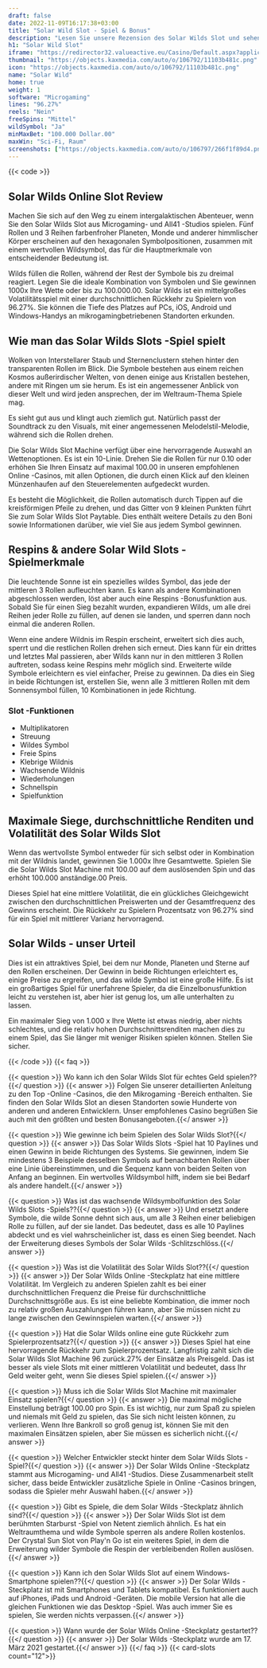 ```yaml
---
draft: false
date: 2022-11-09T16:17:38+03:00
title: "Solar Wild Slot - Spiel & Bonus"
description: "Lesen Sie unsere Rezension des Solar Wilds Slot und sehen Sie, wie sich dieses Weltraumspiel spielt. Entdecken Sie die Boni und wo Sie mit den besten Casino -Angeboten spielen können."
h1: "Solar Wild Slot"
iframe: "https://redirector32.valueactive.eu/Casino/Default.aspx?applicationid=4023&serverid=22619&gameid=solarWildsDesktop&ul=en&variant=uat-demo&sext1=demo&sext2=demo&lobbyURL=http://www.microgaming.co.uk/games?pagesize=25&sortorder=Descending&sortfield=Release%20Date"
thumbnail: "https://objects.kaxmedia.com/auto/o/106792/11103b481c.png"
icon: "https://objects.kaxmedia.com/auto/o/106792/11103b481c.png"
name: "Solar Wild"
home: true
weight: 1
software: "Microgaming"
lines: "96.27%"
reels: "Nein"
freeSpins: "Mittel"
wildSymbol: "Ja"
minMaxBet: "100.000 Dollar.00"
maxWin: "Sci-Fi, Raum"
screenshots: ["https://objects.kaxmedia.com/auto/o/106797/266f1f89d4.png"]
---
```


{{< code >}}<h2>Solar Wilds Online Slot Review</h2><p>Machen Sie sich auf den Weg zu einem intergalaktischen Abenteuer, wenn Sie den Solar Wilds Slot aus Microgaming- und All41 -Studios spielen. Fünf Rollen und 3 Reihen farbenfroher Planeten, Monde und anderer himmlischer Körper erscheinen auf den hexagonalen Symbolpositionen, zusammen mit einem wertvollen Wildsymbol, das für die Hauptmerkmale von entscheidender Bedeutung ist.</p><p>Wilds füllen die Rollen, während der Rest der Symbole bis zu dreimal reagiert. Legen Sie die ideale Kombination von Symbolen und Sie gewinnen 1000x Ihre Wette oder bis zu 100.000.00. Solar Wilds ist ein mittelgroßes Volatilitätsspiel mit einer durchschnittlichen Rückkehr zu Spielern von 96.27%. Sie können die Tiefe des Platzes auf PCs, iOS, Android und Windows-Handys an mikrogamingbetriebenen Standorten erkunden.</p><h2>Wie man das Solar Wilds Slots -Spiel spielt</h2><p>Wolken von Interstellarer Staub und Sternenclustern stehen hinter den transparenten Rollen im Blick. Die Symbole bestehen aus einem reichen Kosmos außerirdischer Welten, von denen einige aus Kristallen bestehen, andere mit Ringen um sie herum. Es ist ein angemessener Anblick von dieser Welt und wird jeden ansprechen, der im Weltraum-Thema Spiele mag.</p><p>Es sieht gut aus und klingt auch ziemlich gut. Natürlich passt der Soundtrack zu den Visuals, mit einer angemessenen Melodelstil-Melodie, während sich die Rollen drehen.</p><p>Die Solar Wilds Slot Machine verfügt über eine hervorragende Auswahl an Wettenoptionen. Es ist ein 10-Linie. Drehen Sie die Rollen für nur 0.10 oder erhöhen Sie Ihren Einsatz auf maximal 100.00 in unseren empfohlenen Online -Casinos, mit allen Optionen, die durch einen Klick auf den kleinen Münzenhaufen auf den Steuerelementen aufgedeckt wurden.</p><p>Es besteht die Möglichkeit, die Rollen automatisch durch Tippen auf die kreisförmigen Pfeile zu drehen, und das Gitter von 9 kleinen Punkten führt Sie zum Solar Wilds Slot Paytable. Dies enthält weitere Details zu den Boni sowie Informationen darüber, wie viel Sie aus jedem Symbol gewinnen.</p><h2>Respins & andere Solar Wild Slots -Spielmerkmale</h2><p>Die leuchtende Sonne ist ein spezielles wildes Symbol, das jede der mittleren 3 Rollen aufleuchten kann. Es kann als andere Kombinationen abgeschlossen werden, löst aber auch eine Respins -Bonusfunktion aus. Sobald Sie für einen Sieg bezahlt wurden, expandieren Wilds, um alle drei Reihen jeder Rolle zu füllen, auf denen sie landen, und sperren dann noch einmal die anderen Rollen.</p><p>Wenn eine andere Wildnis im Respin erscheint, erweitert sich dies auch, sperrt und die restlichen Rollen drehen sich erneut. Dies kann für ein drittes und letztes Mal passieren, aber Wilds kann nur in den mittleren 3 Rollen auftreten, sodass keine Respins mehr möglich sind. Erweiterte wilde Symbole erleichtern es viel einfacher, Preise zu gewinnen. Da dies ein Sieg in beide Richtungen ist, erstellen Sie, wenn alle 3 mittleren Rollen mit dem Sonnensymbol füllen, 10 Kombinationen in jede Richtung.</p><h3>
Slot -Funktionen</h3><ul>
<li></span>
Multiplikatoren</li>
<li></span>
Streuung</li>
<li></span>
Wildes Symbol</li>
<li></span>
Freie Spins</li>
<li></span>
Klebrige Wildnis</li>
<li></span>
Wachsende Wildnis</li>
<li></span>
Wiederholungen</li>
<li></span>
Schnellspin</li>
<li></span>
Spielfunktion</li></ul><h2>Maximale Siege, durchschnittliche Renditen und Volatilität des Solar Wilds Slot</h2><p>Wenn das wertvollste Symbol entweder für sich selbst oder in Kombination mit der Wildnis landet, gewinnen Sie 1.000x Ihre Gesamtwette. Spielen Sie die Solar Wilds Slot Machine mit 100.00 auf dem auslösenden Spin und das erhöht 100.000 anständige.00 Preis.</p><p>Dieses Spiel hat eine mittlere Volatilität, die ein glückliches Gleichgewicht zwischen den durchschnittlichen Preiswerten und der Gesamtfrequenz des Gewinns erscheint. Die Rückkehr zu Spielern Prozentsatz von 96.27% sind für ein Spiel mit mittlerer Varianz hervorragend.</p><h2>Solar Wilds - unser Urteil</h2><p>Dies ist ein attraktives Spiel, bei dem nur Monde, Planeten und Sterne auf den Rollen erscheinen. Der Gewinn in beide Richtungen erleichtert es, einige Preise zu ergreifen, und das wilde Symbol ist eine große Hilfe. Es ist ein großartiges Spiel für unerfahrene Spieler, da die Einzelbonusfunktion leicht zu verstehen ist, aber hier ist genug los, um alle unterhalten zu lassen.</p><p>Ein maximaler Sieg von 1.000 x Ihre Wette ist etwas niedrig, aber nichts schlechtes, und die relativ hohen Durchschnittsrenditen machen dies zu einem Spiel, das Sie länger mit weniger Risiken spielen können. Stellen Sie sicher.</p>
{{< /code >}}
{{< faq >}}

{{< question >}} Wo kann ich den Solar Wilds Slot für echtes Geld spielen??{{</ question >}}
{{< answer >}} Folgen Sie unserer detaillierten Anleitung zu den Top -Online -Casinos, die den Mikrogaming -Bereich enthalten. Sie finden den Solar Wilds Slot an diesen Standorten sowie Hunderte von anderen und anderen Entwicklern. Unser empfohlenes Casino begrüßen Sie auch mit den größten und besten Bonusangeboten.{{</ answer >}}

{{< question >}} Wie gewinne ich beim Spielen des Solar Wilds Slot?{{</ question >}}
{{< answer >}} Das Solar Wilds Slots -Spiel hat 10 Paylines und einen Gewinn in beide Richtungen des Systems. Sie gewinnen, indem Sie mindestens 3 Beispiele desselben Symbols auf benachbarten Rollen über eine Linie übereinstimmen, und die Sequenz kann von beiden Seiten von Anfang an beginnen. Ein wertvolles Wildsymbol hilft, indem sie bei Bedarf als andere handelt.{{</ answer >}}

{{< question >}} Was ist das wachsende Wildsymbolfunktion des Solar Wilds Slots -Spiels??{{</ question >}}
{{< answer >}} Und ersetzt andere Symbole, die wilde Sonne dehnt sich aus, um alle 3 Reihen einer beliebigen Rolle zu füllen, auf der sie landet. Das bedeutet, dass es alle 10 Paylines abdeckt und es viel wahrscheinlicher ist, dass es einen Sieg beendet. Nach der Erweiterung dieses Symbols der Solar Wilds -Schlitzschlöss.{{</ answer >}}

{{< question >}} Was ist die Volatilität des Solar Wilds Slot??{{</ question >}}
{{< answer >}} Der Solar Wilds Online -Steckplatz hat eine mittlere Volatilität. Im Vergleich zu anderen Spielen zahlt es bei einer durchschnittlichen Frequenz die Preise für durchschnittliche Durchschnittsgröße aus. Es ist eine beliebte Kombination, die immer noch zu relativ großen Auszahlungen führen kann, aber Sie müssen nicht zu lange zwischen den Gewinnspielen warten.{{</ answer >}}

{{< question >}} Hat die Solar Wilds online eine gute Rückkehr zum Spielerprozentsatz?{{</ question >}}
{{< answer >}} Dieses Spiel hat eine hervorragende Rückkehr zum Spielerprozentsatz. Langfristig zahlt sich die Solar Wilds Slot Machine 96 zurück.27% der Einsätze als Preisgeld. Das ist besser als viele Slots mit einer mittleren Volatilität und bedeutet, dass Ihr Geld weiter geht, wenn Sie dieses Spiel spielen.{{</ answer >}}

{{< question >}} Muss ich die Solar Wilds Slot Machine mit maximaler Einsatz spielen?{{</ question >}}
{{< answer >}} Die maximal mögliche Einstellung beträgt 100.00 pro Spin. Es ist wichtig, nur zum Spaß zu spielen und niemals mit Geld zu spielen, das Sie sich nicht leisten können, zu verlieren. Wenn Ihre Bankroll so groß genug ist, können Sie mit den maximalen Einsätzen spielen, aber Sie müssen es sicherlich nicht.{{</ answer >}}

{{< question >}} Welcher Entwickler steckt hinter dem Solar Wilds Slots -Spiel?{{</ question >}}
{{< answer >}} Der Solar Wilds Online -Steckplatz stammt aus Microgaming- und All41 -Studios. Diese Zusammenarbeit stellt sicher, dass beide Entwickler zusätzliche Spiele in Online -Casinos bringen, sodass die Spieler mehr Auswahl haben.{{</ answer >}}

{{< question >}} Gibt es Spiele, die dem Solar Wilds -Steckplatz ähnlich sind?{{</ question >}}
{{< answer >}} Der Solar Wilds Slot ist dem berühmten Starburst -Spiel von Netent ziemlich ähnlich. Es hat ein Weltraumthema und wilde Symbole sperren als andere Rollen kostenlos. Der Crystal Sun Slot von Play'n Go ist ein weiteres Spiel, in dem die Erweiterung wilder Symbole die Respin der verbleibenden Rollen auslösen.{{</ answer >}}

{{< question >}} Kann ich den Solar Wilds Slot auf einem Windows-Smartphone spielen??{{</ question >}}
{{< answer >}} Der Solar Wilds -Steckplatz ist mit Smartphones und Tablets kompatibel. Es funktioniert auch auf iPhones, iPads und Android -Geräten. Die mobile Version hat alle die gleichen Funktionen wie das Desktop -Spiel. Was auch immer Sie es spielen, Sie werden nichts verpassen.{{</ answer >}}

{{< question >}} Wann wurde der Solar Wilds Online -Steckplatz gestartet??{{</ question >}}
{{< answer >}} Der Solar Wilds -Steckplatz wurde am 17. März 2021 gestartet.{{</ answer >}}
{{</ faq >}}
{{< card-slots count="12">}}